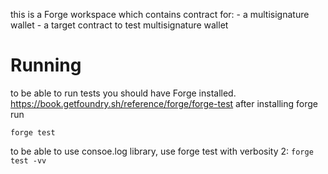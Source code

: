 this is a Forge workspace which contains contract for:
    - a multisignature wallet 
    - a target contract to test multisignature wallet

# Running
to be able to run tests you should have Forge installed.
https://book.getfoundry.sh/reference/forge/forge-test
after installing forge run

<code>forge test</code>

to be able to use consoe.log library, use forge test with verbosity 2:
<code>forge test -vv</code>
